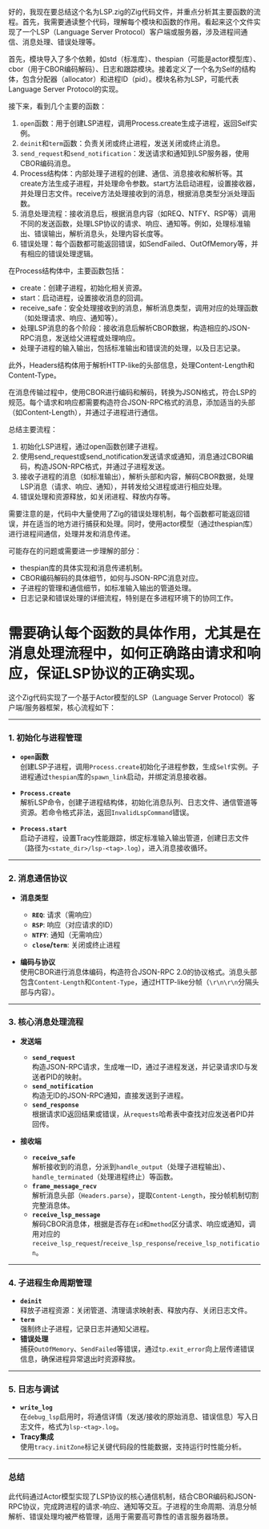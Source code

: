好的，我现在要总结这个名为LSP.zig的Zig代码文件，并重点分析其主要函数的流程。首先，我需要通读整个代码，理解每个模块和函数的作用。看起来这个文件实现了一个LSP（Language Server Protocol）客户端或服务器，涉及进程间通信、消息处理、错误处理等。

首先，模块导入了多个依赖，如std（标准库）、thespian（可能是actor模型库）、cbor（用于CBOR编码解码）、日志和跟踪模块。接着定义了一个名为Self的结构体，包含分配器（allocator）和进程ID（pid）。模块名称为LSP，可能代表Language Server Protocol的实现。

接下来，看到几个主要的函数：

1. `open`函数：用于创建LSP进程，调用Process.create生成子进程，返回Self实例。
2. `deinit`和`term`函数：负责关闭或终止进程，发送关闭或终止消息。
3. `send_request`和`send_notification`：发送请求和通知到LSP服务器，使用CBOR编码消息。
4. Process结构体：内部处理子进程的创建、通信、消息接收和解析等。其create方法生成子进程，并处理命令参数。start方法启动进程，设置接收器，并处理日志文件。receive方法处理接收到的消息，根据消息类型分派处理函数。
5. 消息处理流程：接收消息后，根据消息内容（如REQ、NTFY、RSP等）调用不同的发送函数，处理LSP协议的请求、响应、通知等。例如，处理标准输出、错误输出，解析消息头，处理内容长度等。
6. 错误处理：每个函数都可能返回错误，如SendFailed、OutOfMemory等，并有相应的错误处理逻辑。

在Process结构体中，主要函数包括：

- create：创建子进程，初始化相关资源。
- start：启动进程，设置接收消息的回调。
- receive_safe：安全处理接收到的消息，解析消息类型，调用对应的处理函数（如处理请求、响应、通知等）。
- 处理LSP消息的各个阶段：接收消息后解析CBOR数据，构造相应的JSON-RPC消息，发送给父进程或处理响应。
- 处理子进程的输入输出，包括标准输出和错误流的处理，以及日志记录。

此外，Headers结构体用于解析HTTP-like的头部信息，处理Content-Length和Content-Type。

在消息传输过程中，使用CBOR进行编码和解码，转换为JSON格式，符合LSP的规范。每个请求和响应都需要构造符合JSON-RPC格式的消息，添加适当的头部（如Content-Length），并通过子进程进行通信。

总结主要流程：

1. 初始化LSP进程，通过open函数创建子进程。
2. 使用send_request或send_notification发送请求或通知，消息通过CBOR编码，构造JSON-RPC格式，并通过子进程发送。
3. 接收子进程的消息（如标准输出），解析头部和内容，解码CBOR数据，处理LSP消息（请求、响应、通知），并转发给父进程或进行相应处理。
4. 错误处理和资源释放，如关闭进程、释放内存等。

需要注意的是，代码中大量使用了Zig的错误处理机制，每个函数都可能返回错误，并在适当的地方进行捕获和处理。同时，使用actor模型（通过thespian库）进行进程间通信，处理并发和消息传递。

可能存在的问题或需要进一步理解的部分：

- thespian库的具体实现和消息传递机制。
- CBOR编码解码的具体细节，如何与JSON-RPC消息对应。
- 子进程的管理和通信细节，如标准输入输出的管道处理。
- 日志记录和错误处理的详细流程，特别是在多进程环境下的协同工作。

需要确认每个函数的具体作用，尤其是在消息处理流程中，如何正确路由请求和响应，保证LSP协议的正确实现。
================================================
这个Zig代码实现了一个基于Actor模型的LSP（Language Server Protocol）客户端/服务器框架，核心流程如下：

---

### **1. 初始化与进程管理**
- **`open`函数**  
  创建LSP子进程，调用`Process.create`初始化子进程参数，生成`Self`实例。子进程通过`thespian`库的`spawn_link`启动，并绑定消息接收器。

- **`Process.create`**  
  解析LSP命令，创建子进程结构体，初始化消息队列、日志文件、通信管道等资源。若命令格式非法，返回`InvalidLspCommand`错误。

- **`Process.start`**  
  启动子进程，设置Tracy性能跟踪，绑定标准输入输出管道，创建日志文件（路径为`<state_dir>/lsp-<tag>.log`），进入消息接收循环。

---

### **2. 消息通信协议**
- **消息类型**  
  - **`REQ`**: 请求（需响应）  
  - **`RSP`**: 响应（对应请求的ID）  
  - **`NTFY`**: 通知（无需响应）  
  - **`close`/`term`**: 关闭或终止进程  

- **编码与协议**  
  使用CBOR进行消息体编码，构造符合JSON-RPC 2.0的协议格式。消息头部包含`Content-Length`和`Content-Type`，通过HTTP-like分帧（`\r\n\r\n`分隔头部与内容）。

---

### **3. 核心消息处理流程**
- **发送端**  
  - **`send_request`**  
    构造JSON-RPC请求，生成唯一ID，通过子进程发送，并记录请求ID与发送者PID的映射。  
  - **`send_notification`**  
    构造无ID的JSON-RPC通知，直接发送到子进程。  
  - **`send_response`**  
    根据请求ID返回结果或错误，从`requests`哈希表中查找对应发送者PID并回传。

- **接收端**  
  - **`receive_safe`**  
    解析接收到的消息，分派到`handle_output`（处理子进程输出）、`handle_terminated`（处理进程终止）等函数。  
  - **`frame_message_recv`**  
    解析消息头部（`Headers.parse`），提取`Content-Length`，按分帧机制切割完整消息体。  
  - **`receive_lsp_message`**  
    解码CBOR消息体，根据是否存在`id`和`method`区分请求、响应或通知，调用对应的`receive_lsp_request`/`receive_lsp_response`/`receive_lsp_notification`。

---

### **4. 子进程生命周期管理**
- **`deinit`**  
  释放子进程资源：关闭管道、清理请求映射表、释放内存、关闭日志文件。  
- **`term`**  
  强制终止子进程，记录日志并通知父进程。  
- **错误处理**  
  捕获`OutOfMemory`、`SendFailed`等错误，通过`tp.exit_error`向上层传递错误信息，确保进程异常退出时资源释放。

---

### **5. 日志与调试**
- **`write_log`**  
  在`debug_lsp`启用时，将通信详情（发送/接收的原始消息、错误信息）写入日志文件，格式为`lsp-<tag>.log`。  
- **Tracy集成**  
  使用`tracy.initZone`标记关键代码段的性能数据，支持运行时性能分析。

---

### **总结**
此代码通过Actor模型实现了LSP协议的核心通信机制，结合CBOR编码和JSON-RPC协议，完成跨进程的请求-响应、通知等交互。子进程的生命周期、消息分帧解析、错误处理均被严格管理，适用于需要高可靠性的语言服务器场景。